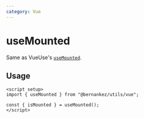 ```yaml
---
category: Vue
---
```


# useMounted

Same as VueUse's [`useMounted`](https://vueuse.org/core/useMounted/).

## Usage

```vue
<script setup>
import { useMounted } from "@bernankez/utils/vue";

const { isMounted } = useMounted();
</script>
```